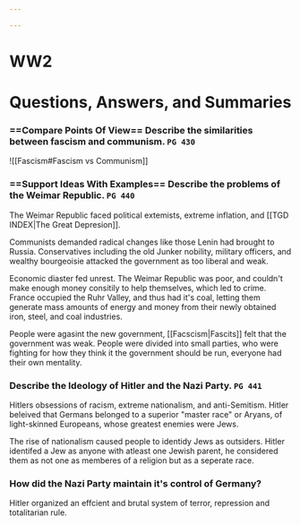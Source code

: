 ```yaml
---

---
```

# WW2

# Questions, Answers, and Summaries

### ==Compare Points Of View== Describe the similarities between fascism and communism. `PG 430`
![[Fascism#Fascism vs Communism]]
### ==Support Ideas With Examples== Describe the problems of the Weimar Republic. `PG 440`
The Weimar Republic faced political extemists, extreme inflation, and [[TGD INDEX|The Great Depresion]].

Communists demanded radical changes like those Lenin had brought to Russia. Conservatives including the old Junker nobility, military officers, and wealthy bourgeoisie attacked the government as too liberal and weak.

Economic diaster fed unrest. The Weimar Republic was poor, and couldn't make enough money consitily to help themselves, which led to crime. France occupied the Ruhr Valley, and thus had it's coal, letting them generate mass amounts of energy and money from their newly obtained iron, steel, and coal industries.

People were agasint the new government, [[Facscism|Fascits]] felt that the government was weak. People were divided into small parties, who were fighting for how they think it the government should be run, everyone had their own mentality. 
### Describe the Ideology of Hitler and the Nazi Party. `PG 441`
Hitlers obsessions of racism, extreme nationalism, and anti-Semitism. Hitler beleived that Germans belonged to a superior "master race" or Aryans, of light-skinned Europeans, whose greatest enemies were Jews.

The rise of nationalism caused people to identidy Jews as outsiders. Hitler identifed a Jew as anyone with atleast one Jewish parent, he considered them as not one as memberes of a religion but as a seperate race.
### How did the Nazi Party maintain it's control of Germany?
Hitler organized an effcient and brutal system of terror, repression and totalitarian rule.
